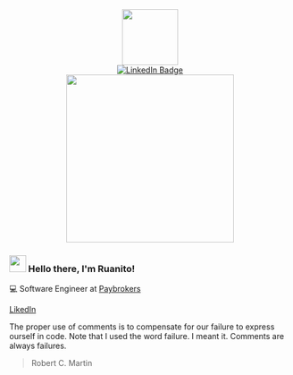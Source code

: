 <div id="header" align="center">
  <img src="https://i.giphy.com/media/v1.Y2lkPTc5MGI3NjExZWp6OGY2eW1zMG14YWJrYnZhaDA4ZmVxamFwaWtvazV6Y2gzZjg5ZyZlcD12MV9pbnRlcm5hbF9naWZfYnlfaWQmY3Q9Zw/CrFLL3CnRpw5ddlBMm/giphy.gif" width="100"/>
</div>

<div id="badges" align="center">
  <a href="https://www.linkedin.com/in/ruanito">
    <img src="https://img.shields.io/badge/LinkedIn-blue?style=for-the-badge&logo=linkedin&logoColor=white" alt="LinkedIn Badge"/>
  </a>
</div>

<div align="center">
  <img src="https://i.giphy.com/media/v1.Y2lkPTc5MGI3NjExMHMxbXY4cGZmeW1hcjBkYXgybmQ2Y2t3NTI4YXZ1dG1jeGF5OXVlcCZlcD12MV9pbnRlcm5hbF9naWZfYnlfaWQmY3Q9Zw/kluzPOxBzGk4U/giphy.gif" height="300"/>
</div>

### <img src="https://media.giphy.com/media/hvRJCLFzcasrR4ia7z/giphy.gif" width="30px"> Hello there, I'm Ruanito!

💻 Software Engineer at [Paybrokers](https://paybrokers.com.br)

[LikedIn](https://www.linkedin.com/in/ruanito)

The proper use of comments is to compensate for our failure to express ourself in code. Note that I used the word failure. I meant it. Comments are always failures.
> Robert C. Martin  


<!--
**Ruanito/ruanito** is a ✨ _special_ ✨ repository because its `README.md` (this file) appears on your GitHub profile.

Here are some ideas to get you started:

- 🔭 I’m currently working on ...
- 🌱 I’m currently learning ...
- 👯 I’m looking to collaborate on ...
- 🤔 I’m looking for help with ...
- 💬 Ask me about ...
- 📫 How to reach me: ...
- 😄 Pronouns: ...
- ⚡ Fun fact: ...
-->
